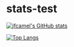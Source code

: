 # stats-test

[![jfcamel's GitHub stats](https://github-readme-stats.vercel.app/api?username=jfcamel&count_private=true)](https://github.com/anuraghazra/github-readme-stats)

[![Top Langs](https://github-readme-stats.vercel.app/api/top-langs/?username=jfcamel&langs_count=12)](https://github.com/anuraghazra/github-readme-stats)
